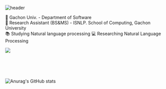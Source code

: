![header](https://capsule-render.vercel.app/api?type=waving&color=auto&height=300&section=header&text=RyuSangYEON&fontSize=70)



🏫 Gachon Univ. - Department of Software  
🔬 Research Assistant (BS&MS) - ISNLP. School of Computing, Gachon University  
📚 Studying Natural language processing 
💻 Researching Natural Language Processing  

<img src="https://img.shields.io/badge/{#EE4C2C}-{white}?style={social}&logo={pytorch}&logoColor={blue}"/>
  
<br/><br/><br/><br/>
![Anurag's GitHub stats](https://github-readme-stats.vercel.app/api?username=YEonleo&show_icons=true&theme=radical)
